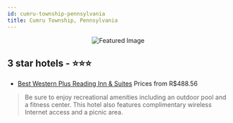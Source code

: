 ```yaml
---
id: cumru-township-pennsylvania
title: Cumru Township, Pennsylvania
---
```


<center><img src="https://i.travelapi.com/hotels/1000000/20000/11900/11835/8089b59c_z.jpg" alt="Featured Image" /></center>


##  3 star hotels - ⭐️⭐️⭐️

-    [Best Western Plus Reading Inn & Suites](https://us.hurb.com/hotels/cumru-township/best-western-plus-reading-inn-suites-JNP-JP085996?cmp=18055) Prices from R$488.56
   > Be sure to enjoy recreational amenities including an outdoor pool and a fitness center. This hotel also features complimentary wireless Internet access and a picnic area.
